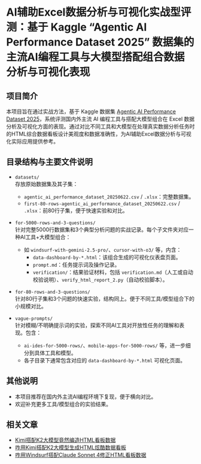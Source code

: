 # AI辅助Excel数据分析与可视化实战型评测：基于 Kaggle “Agentic AI Performance Dataset 2025” 数据集的主流AI编程工具与大模型搭配组合数据分析与可视化表现

## 项目简介
本项目旨在通过实战方法，基于 Kaggle 数据集 [Agentic AI Performance Dataset 2025](https://www.kaggle.com/datasets/bismasajjad/agentic-ai-performance-and-capabilities-dataset)，系统评测国内外主流 AI 编程工具与搭配大模型组合在 Excel 数据分析及可视化方面的表现。通过对比不同工具和大模型在处理真实数据分析任务时的HTML综合数据看板设计美观度和数据准确性，为AI辅助Excel数据分析与可视化实际应用提供参考。

## 目录结构与主要文件说明

- `datasets/`  
  存放原始数据集及其子集：
  - `agentic_ai_performance_dataset_20250622.csv` / `.xlsx`：完整数据集。
  - `first-80-rows-agentic_ai_performance_dataset_20250622.csv` / `.xlsx`：前80行子集，便于快速实验和对比。

- `for-5000-rows-and-3-questions/`  
  针对完整5000行数据集和3个典型分析问题的实战记录。每个子文件夹对应一种AI工具+大模型组合：
  - 如 `windsurf-with-gemini-2.5-pro/`、`cursor-with-o3/` 等，内含：
    - `data-dashboard-by-*.html`：该组合生成的可视化仪表盘页面。
    - `prompt.md`：任务提示词及操作记录。
    - `verification/`：结果验证材料，包括 `verification.md`（人工或自动校验说明）、`verify_html_report_2.py`（自动校验脚本）。

- `for-80-rows-and-3-questions/`  
  针对80行子集和3个问题的快速实验，结构同上。便于不同工具/模型组合下的小规模对比。

- `vague-prompts/`  
  针对模糊/不明确提示词的实验，探索不同AI工具对开放性任务的理解和表现。包含：
  - `ai-ides-for-5000-rows/`、`mobile-apps-for-5000-rows/` 等，进一步细分到具体工具和模型。
  - 各子目录下通常包含对应的 `data-dashboard-by-*.html` 可视化页面。

## 其他说明
- 本项目推荐在国内外主流AI编程环境下复现，便于横向对比。
- 欢迎补充更多工具/模型组合的实验结果。

## 相关文章

- [Kimi搭配K2大模型竟然编造HTML看板数据](https://xiaowuaibikengpu.com/kimi-with-k2-llm-unexpectedly-fabricates-data-in-html-dashboard/)
- [咋用Kimi搭配K2大模型生成HTML炫酷数据看板](https://xiaowuaibikengpu.com/how-to-use-kimi-with-k2-to-generate-html-data-dashboard/)
- [咋用Windsurf搭配Claude Sonnet 4修正HTML看板数据](https://xiaowuaibikengpu.com/how-to-use-windsurf-with-claude-sonnet-4-to-fix-error-data-in-html-dashboard/)
